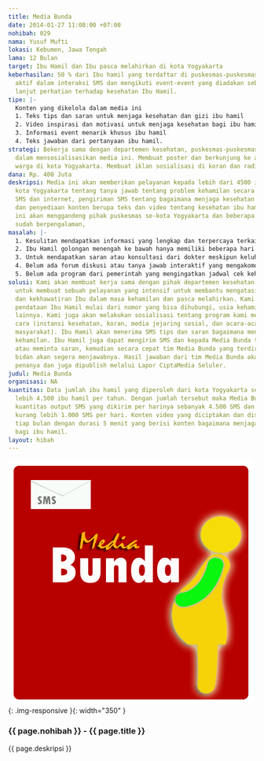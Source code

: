 ```yaml
---
title: Media Bunda
date: 2014-01-27 11:08:00 +07:00
nohibah: 029
nama: Yusuf Mufti
lokasi: Kebumen, Jawa Tengah
lama: 12 Bulan
target: Ibu Hamil dan Ibu pasca melahirkan di kota Yogyakarta
keberhasilan: 50 % dari Ibu hamil yang terdaftar di puskesmas-puskesmas di kota Yogyakarta
  aktif dalam interaksi SMS dan mengikuti event-event yang diadakan sebagai tindak
  lanjut perhatian terhadap kesehatan Ibu Hamil.
tipe: |-
  Konten yang dikelola dalam media ini
  1. Teks tips dan saran untuk menjaga kesehatan dan gizi ibu hamil
  2. Video inspirasi dan motivasi untuk menjaga kesehatan bagi ibu hamil
  3. Informasi event menarik khusus ibu hamil
  4. Teks jawaban dari pertanyaan ibu hamil.
strategi: Bekerja sama dengan departemen kesehatan, puskesmas-puskesmas di kota Yogyakarta
  dalam mensosialisasikan media ini. Membuat poster dan berkunjung ke acara-acara
  warga di kota Yogyakarta. Membuat iklan sosialisasi di koran dan radio.
dana: Rp. 400 Juta
deskripsi: Media ini akan memberikan pelayanan kepada lebih dari 4500 ibu hamil di
  kota Yogyakarta tentang tanya jawab tentang problem kehamilan secara cepat melalui
  SMS dan internet, pengiriman SMS tentang bagaimana menjaga kesehatan ibu hamil,
  dan penyediaan konten berupa teks dan video tentang kesehatan ibu hamil. Proyek
  ini akan menggandeng pihak puskesmas se-kota Yogyakarta dan beberapa bidan yang
  sudah berpengalaman,
masalah: |-
  1. Kesulitan mendapatkan informasi yang lengkap dan terpercaya terkait menjaga kehamilan, kesehatan, dan perawatan setelah melahirkan.
  2. Ibu Hamil golongan menengah ke bawah hanya memiliki beberapa hari kerja untuk berkonsultasi di puskesmas. Pelayanan puskesmas sendiri dibuka mulai pukul 08.00 hingga pukul 11.00. Bila ada keluhan terkait kehamilan di luar waktu tersebut mereka kesulitan mendapatkan pelayanan informasi dan saran untuk keluhan mereka.
  3. Untuk mendapatkan saran atau konsultasi dari dokter meskipun keluhan sederhana Ibu Hamil harus menunggu antrian yang tidak sebentar.
  4. Belum ada forum diskusi atau tanya jawab interaktif yang mengakomodir keluhan-keluhan secara cepat dengan alternatif jenis media yang beragam agar Ibu Hamil dapat mendapatkan solusi dengan efektif
  5. Belum ada program dari pemerintah yang mengingatkan jadwal cek kehamilan Ibu Hamil dan saran gizi berkala secara langsung ke seluler Ibu Hamil
solusi: Kami akan membuat kerja sama dengan pihak departemen kesehatan, pihak puskesmas-puskesmas
  untuk membuat sebuah pelayanan yang intensif untuk membantu mengatasi keluhan-keluhan
  dan kekhawatiran Ibu dalam masa kehamilan dan pasca melahirkan. Kami akan mengadakan
  pendataan Ibu Hamil mulai dari nomor yang bisa dihubungi, usia kehamilan, alamat,dan
  lainnya. Kami juga akan melakukan sosialisasi tentang program kami melalui berbagai
  cara (instansi kesehatan, koran, media jejaring sosial, dan acara-acara perkumpulan
  masyarakat). Ibu Hamil akan menerima SMS tips dan saran bagaimana menjaga kesehatan
  kehamilan. Ibu Hamil juga dapat mengirim SMS dan kepada Media Bunda tentang keluhan
  atau meminta saran, kemudian secara cepat tim Media Bunda yang terdiri dari 5 orang
  bidan akan segera menjawabnya. Hasil jawaban dari tim Media Bunda akan dikirim ke
  penanya dan juga dipublish melalui Lapor CiptaMedia Seluler.
judul: Media Bunda
organisasi: NA
kuantitas: Data jumlah ibu hamil yang diperoleh dari kota Yogyakarta sebanyak kurang
  lebih 4.500 ibu hamil per tahun. Dengan jumlah tersebut maka Media Bunda menghitung
  kuantitas output SMS yang dikirim per harinya sebanyak 4.500 SMS dan SMS yang diterima
  kurang lebih 1.000 SMS per hari. Konten video yang diciptakan dan disebarkan 1 video
  tiap bulan dengan durasi 5 menit yang berisi konten bagaimana menjaga kesehatan
  bagi ibu hamil.
layout: hibah
---
```


![029](/static/img/hibahcms/029.png){: .img-responsive }{: width="350" }

### {{ page.nohibah }} - {{ page.title }}

{{ page.deskripsi }}
